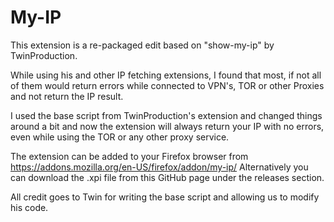 # My-IP

This extension is a re-packaged edit based on "show-my-ip" by TwinProduction.

While using his and other IP fetching extensions, I found that most, if not all of them would return errors while connected to VPN's, TOR or other Proxies and not return the IP result.

I used the base script from TwinProduction's extension and changed things around a bit and now the extension will always return your IP with no errors, even while using the TOR or any other proxy service.

The extension can be added to your Firefox browser from https://addons.mozilla.org/en-US/firefox/addon/my-ip/
Alternatively you can download the .xpi file from this GitHub page under the releases section.

All credit goes to Twin for writing the base script and allowing us to modify his code.
